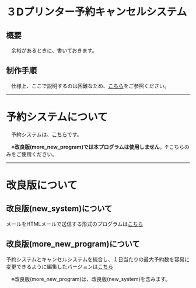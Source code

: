 # ３Dプリンター予約キャンセルシステム

## 概要
　余裕があるときに、書いておきます。

## 制作手順
　仕様上、ここで説明するのは困難なため、[こちら](https://docs.google.com/presentation/d/1qhq1a0Gp9c_rRTDgAXwwpJ86I5D6EM2H/edit?usp=sharing&ouid=106480420577465092683&rtpof=true&sd=true)をご参照ください。

---
# 予約システムについて

　予約システムは、[こちら](https://github.com/Hoshimikan6490/cancel-system)です。
 
　※__**改良版(more_new_program)では本プログラムは使用しません**__。↑こちらのみをご使用ください。

---
# 改良版について

## 改良版(new_system)について
メールをHTMLメールで送信する形式のプログラムは[こちら](https://github.com/Hoshimikan6490/cancel-system/tree/main/.new_system)

## 改良版(more_new_program)について
予約システムとキャンセルシステムを統合し、１日当たりの最大予約数を容易に変更できるように編集したバージョンは[こちら](https://github.com/Hoshimikan6490/yoyaku-system/tree/main/more_new_program)

　※改良版(more_new_program)は、改良版(new_system)を含みます。
